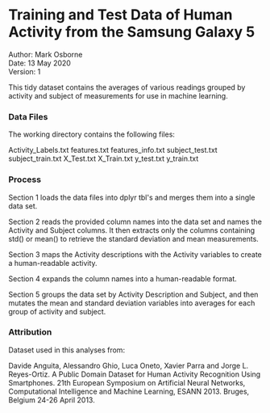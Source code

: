 # Training and Test Data of Human Activity from the Samsung Galaxy 5 

Author:   Mark Osborne  
Date:     13 May 2020  
Version:  1  
 
 
This tidy dataset contains the averages of various readings grouped by activity and subject of measurements for use in machine learning.

### Data Files

The working directory contains the following files:

Activity_Labels.txt
features.txt
features_info.txt
subject_test.txt
subject_train.txt
X_Test.txt
X_Train.txt
y_test.txt
y_train.txt


### Process

Section 1 loads the data files into dplyr tbl's and merges them into a single data set.

Section 2 reads the provided column names into the data set and names the Activity and Subject columns. It then extracts only the columns containing std() or mean() to retrieve the standard deviation and mean measurements.

Section 3 maps the Activity descriptions with the Activity variables to create a human-readable activity.

Section 4 expands the column names into a human-readable format.

Section 5 groups the data set by Activity Description and Subject, and then mutates the mean and standard deviation variables into averages for each group of activity and subject.



### Attribution  

Dataset used in this analyses from:

Davide Anguita, Alessandro Ghio, Luca Oneto, Xavier Parra and Jorge L. Reyes-Ortiz. A Public Domain Dataset for Human Activity Recognition Using Smartphones. 21th European Symposium on Artificial Neural Networks, Computational Intelligence and Machine Learning, ESANN 2013. Bruges, Belgium 24-26 April 2013. 